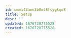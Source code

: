```yaml
---
id: ummi43amn3b0mt8fsygkqo8
title: Setup
desc: ''
updated: 1676720775528
created: 1676720775528
---
```

